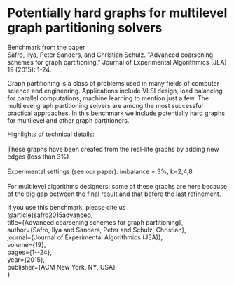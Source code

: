 # Potentially hard graphs for multilevel graph partitioning solvers
Benchmark from the paper<br>
Safro, Ilya, Peter Sanders, and Christian Schulz. "Advanced coarsening schemes for graph partitioning." Journal of Experimental Algorithmics (JEA) 19 (2015): 1-24.

Graph partitioning is a class of problems used in many fields of computer science and engineering. Applications include VLSI design, load balancing for parallel computations, machine learning to mention just a few. The multilevel graph partitioning solvers are among the most successful practical approaches. In this benchmark we include potentially hard graphs for multilevel and other graph partitioners. <br>

Highlights of technical details: 						<br>				
These graphs have been created from the real-life graphs by adding new edges (less than 3%) 		<br>				
Experimental settings (see our paper): imbalance = 3%, k=2,4,8 							<br>	
For multilevel algorithms designers: some of these graphs are here because of the big gap between the final result and that before the last refinement. <br>

If you use this benchmark, please cite us<br>
@article{safro2015advanced,<br>
  title={Advanced coarsening schemes for graph partitioning},<br>
  author={Safro, Ilya and Sanders, Peter and Schulz, Christian},<br>
  journal={Journal of Experimental Algorithmics (JEA)},<br>
  volume={19},<br>
  pages={1--24},<br>
  year={2015},<br>
  publisher={ACM New York, NY, USA}<br>
}

